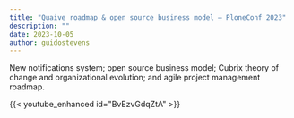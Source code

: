 ```yaml
---
title: "Quaive roadmap & open source business model — PloneConf 2023"
description: ""
date: 2023-10-05
author: guidostevens
---
```


New notifications system; open source business model; Cubrix theory of change and organizational evolution; and agile project management roadmap.

{{< youtube_enhanced id="BvEzvGdqZtA" >}}
